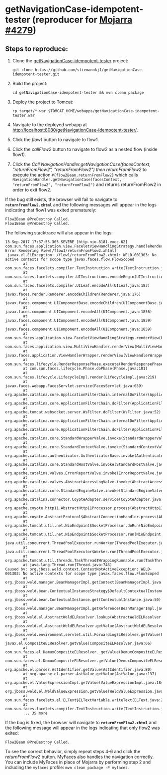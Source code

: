 # getNavigationCase-idempotent-tester (reproducer for [Mojarra #4279](https://github.com/javaserverfaces/mojarra/issues/4279))

## Steps to reproduce:

1. Clone the [getNavigationCase-idempotent-tester](https://github.com/stiemannkj1/getNavigationCase-idempotent-tester) project:

    ```
    git clone https://github.com/stiemannkj1/getNavigationCase-idempotent-tester.git
    ```

2. Build the project:

    ```
    cd getNavigationCase-idempotent-tester && mvn clean package
	```

3. Deploy the project to Tomcat:

    ```
    cp target/*.war $TOMCAT_HOME/webapps/getNavigationCase-idempotent-tester.war
    ```

4. Navigate to the deployed webapp at [http://localhost:8080/getNavigationCase-idempotent-tester/](http://localhost:8080/getNavigationCase-idempotent-tester/).
5. Click the *flow1* button to navigate to flow1.
6. Click the *callFlow2* button to navigate to flow2 as a nested flow (inside flow1).
7. Click the *Call NavigationHandler.getNavigationCase(facesContext, "returnFromFlow2", "returnFromFlow2") then returnFromFlow2* to execute the action `#{flow2Bean.returnFromFlow2}` which calls `NavigationHandler.getNavigationCase(facesContext, "returnFromFlow2", "returnFromFlow2")` and returns returnFromFlow2 in order to exit flow2.

If the bug still exists, the browser will fail to navigate to **`returnFromFlow2.xhtml`** and the following messages will appear in the logs indicating that flow1 was exited prematurely:

```
Flow2Bean @PreDestroy Called.
Flow1Bean @PreDestroy Called.
```

The following stacktrace will also appear in the logs:

```
13-Sep-2017 17:37:55.305 SEVERE [http-nio-8181-exec-62] com.sun.faces.application.view.FaceletViewHandlingStrategy.handleRenderException Error Rendering View[/flow1/returnFromFlow2.xhtml]
 javax.el.ELException: /flow1/returnFromFlow2.xhtml: WELD-001303: No active contexts for scope type javax.faces.flow.FlowScoped
        at com.sun.faces.facelets.compiler.TextInstruction.write(TextInstruction.java:90)
        at com.sun.faces.facelets.compiler.UIInstructions.encodeBegin(UIInstructions.java:82)
        at com.sun.faces.facelets.compiler.UILeaf.encodeAll(UILeaf.java:183)
        at javax.faces.render.Renderer.encodeChildren(Renderer.java:176)
        at javax.faces.component.UIComponentBase.encodeChildren(UIComponentBase.java:890)
        at javax.faces.component.UIComponent.encodeAll(UIComponent.java:1856)
        at javax.faces.component.UIComponent.encodeAll(UIComponent.java:1859)
        at javax.faces.component.UIComponent.encodeAll(UIComponent.java:1859)
        at com.sun.faces.application.view.FaceletViewHandlingStrategy.renderView(FaceletViewHandlingStrategy.java:458)
        at com.sun.faces.application.view.MultiViewHandler.renderView(MultiViewHandler.java:134)
        at javax.faces.application.ViewHandlerWrapper.renderView(ViewHandlerWrapper.java:337)
        at com.sun.faces.lifecycle.RenderResponsePhase.execute(RenderResponsePhase.java:120)
        at com.sun.faces.lifecycle.Phase.doPhase(Phase.java:101)
        at com.sun.faces.lifecycle.LifecycleImpl.render(LifecycleImpl.java:219)
        at javax.faces.webapp.FacesServlet.service(FacesServlet.java:659)
        at org.apache.catalina.core.ApplicationFilterChain.internalDoFilter(ApplicationFilterChain.java:292)
        at org.apache.catalina.core.ApplicationFilterChain.doFilter(ApplicationFilterChain.java:207)
        at org.apache.tomcat.websocket.server.WsFilter.doFilter(WsFilter.java:52)
        at org.apache.catalina.core.ApplicationFilterChain.internalDoFilter(ApplicationFilterChain.java:240)
        at org.apache.catalina.core.ApplicationFilterChain.doFilter(ApplicationFilterChain.java:207)
        at org.apache.catalina.core.StandardWrapperValve.invoke(StandardWrapperValve.java:212)
        at org.apache.catalina.core.StandardContextValve.invoke(StandardContextValve.java:106)
        at org.apache.catalina.authenticator.AuthenticatorBase.invoke(AuthenticatorBase.java:502)
        at org.apache.catalina.core.StandardHostValve.invoke(StandardHostValve.java:141)
        at org.apache.catalina.valves.ErrorReportValve.invoke(ErrorReportValve.java:79)
        at org.apache.catalina.valves.AbstractAccessLogValve.invoke(AbstractAccessLogValve.java:616)
        at org.apache.catalina.core.StandardEngineValve.invoke(StandardEngineValve.java:88)
        at org.apache.catalina.connector.CoyoteAdapter.service(CoyoteAdapter.java:522)
        at org.apache.coyote.http11.AbstractHttp11Processor.process(AbstractHttp11Processor.java:1095)
        at org.apache.coyote.AbstractProtocol$AbstractConnectionHandler.process(AbstractProtocol.java:672)
        at org.apache.tomcat.util.net.NioEndpoint$SocketProcessor.doRun(NioEndpoint.java:1500)
        at org.apache.tomcat.util.net.NioEndpoint$SocketProcessor.run(NioEndpoint.java:1456)
        at java.util.concurrent.ThreadPoolExecutor.runWorker(ThreadPoolExecutor.java:1149)
        at java.util.concurrent.ThreadPoolExecutor$Worker.run(ThreadPoolExecutor.java:624)
        at org.apache.tomcat.util.threads.TaskThread$WrappingRunnable.run(TaskThread.java:61)
        at java.lang.Thread.run(Thread.java:748)
Caused by: org.jboss.weld.context.ContextNotActiveException: WELD-001303: No active contexts for scope type javax.faces.flow.FlowScoped
        at org.jboss.weld.manager.BeanManagerImpl.getContext(BeanManagerImpl.java:689)
        at org.jboss.weld.bean.ContextualInstanceStrategy$DefaultContextualInstanceStrategy.get(ContextualInstanceStrategy.java:95)
        at org.jboss.weld.bean.ContextualInstance.get(ContextualInstance.java:50)
        at org.jboss.weld.manager.BeanManagerImpl.getReference(BeanManagerImpl.java:742)
        at org.jboss.weld.el.AbstractWeldELResolver.lookup(AbstractWeldELResolver.java:107)
        at org.jboss.weld.el.AbstractWeldELResolver.getValue(AbstractWeldELResolver.java:90)
        at org.jboss.weld.environment.servlet.util.ForwardingELResolver.getValue(ForwardingELResolver.java:49)
        at javax.el.CompositeELResolver.getValue(CompositeELResolver.java:66)
        at com.sun.faces.el.DemuxCompositeELResolver._getValue(DemuxCompositeELResolver.java:176)
        at com.sun.faces.el.DemuxCompositeELResolver.getValue(DemuxCompositeELResolver.java:203)
        at org.apache.el.parser.AstIdentifier.getValue(AstIdentifier.java:80)
        at org.apache.el.parser.AstValue.getValue(AstValue.java:137)
        at org.apache.el.ValueExpressionImpl.getValue(ValueExpressionImpl.java:184)
        at org.jboss.weld.el.WeldValueExpression.getValue(WeldValueExpression.java:50)
        at com.sun.faces.facelets.el.ELText$ELTextVariable.writeText(ELText.java:238)
        at com.sun.faces.facelets.compiler.TextInstruction.write(TextInstruction.java:85)
        ... 35 more
```

If the bug is fixed, the browser will navigate to **`returnFromFlow2.xhtml`** and the following message will appear in the logs indicating that only flow2 was exited:

```
Flow2Bean @PreDestroy Called.
```

To see the correct behavior, simply repeat steps 4-6 and click the *returnFromFlow2* button. MyFaces also handles the navigation correctly. You can include MyFaces in place of Mojarra by performing step 2 and including the `myfaces` profile: `mvn clean package -P myfaces`.
